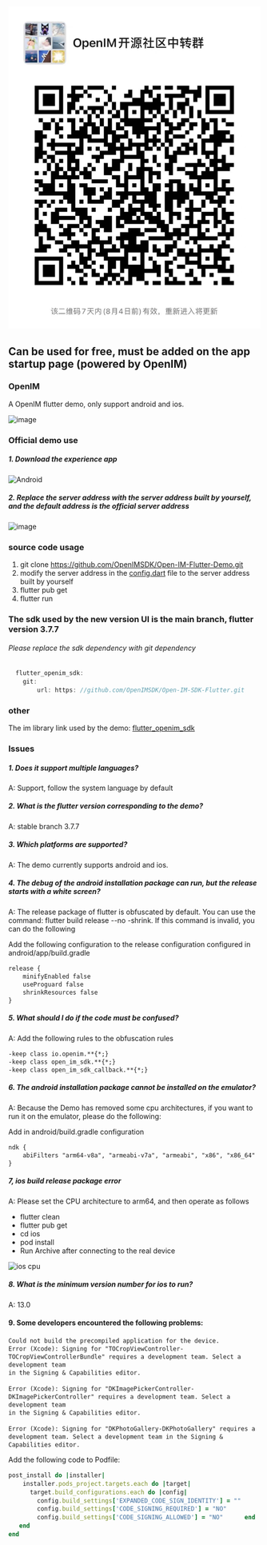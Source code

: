 ![avatar](https://github.com/OpenIMSDK/OpenIM-Docs/blob/main/docs/images/WechatIMG20.jpeg)
## Can be used for free, must be added on the app startup page (powered by OpenIM)

### OpenIM
A OpenIM flutter demo, only support android and ios.

![image](https://github.com/OpenIMSDK/Open-IM-Flutter-Demo/blob/master/gif/1.gif)


### Official demo use

##### 1. Download the experience app

![Android](https://www.pgyer.com/app/qrcode/OpenIM-Flutter)

##### 2. Replace the server address with the server address built by yourself, and the default address is the official server address

![image](https://github.com/OpenIMSDK/Open-IM-Flutter-Demo/blob/master/gif/2.gif)


### source code usage

1. git clone https://github.com/OpenIMSDK/Open-IM-Flutter-Demo.git
2. modify the server address in the [config.dart](https://github.com/OpenIMSDK/Open-IM-Flutter-Demo/blob/master/lib/src/common/config.dart) file to the server address built by yourself
3. flutter pub get
4. flutter run

### The sdk used by the new version UI is the main branch, flutter version 3.7.7

###### Please replace the sdk dependency with git dependency
```dart
  flutter_openim_sdk:
    git:
        url: https: //github.com/OpenIMSDK/Open-IM-SDK-Flutter.git
```

### other

The im library link used by the demo: [flutter_openim_sdk ](https://github.com/OpenIMSDK/Open-IM-SDK-Flutter.git)

### Issues

##### 1. Does it support multiple languages?

A: Support, follow the system language by default

##### 2. What is the flutter version corresponding to the demo?

A: stable branch 3.7.7

##### 3. Which platforms are supported?

A: The demo currently supports android and ios.

##### 4. The debug of the android installation package can run, but the release starts with a white screen?

A: The release package of flutter is obfuscated by default. You can use the command: flutter build release --no -shrink. If this command is invalid, you can do the following

Add the following configuration to the release configuration configured in android/app/build.gradle

```
release {
    minifyEnabled false
    useProguard false
    shrinkResources false
}
```

##### 5. What should I do if the code must be confused?

A: Add the following rules to the obfuscation rules

```
-keep class io.openim.**{*;}
-keep class open_im_sdk.**{*;}
-keep class open_im_sdk_callback.**{*;}
```

##### 6. The android installation package cannot be installed on the emulator?

A: Because the Demo has removed some cpu architectures, if you want to run it on the emulator, please do the following:

Add in android/build.gradle configuration

```
ndk {
    abiFilters "arm64-v8a", "armeabi-v7a", "armeabi", "x86", "x86_64"
}
```

##### 7, ios build release package error

A: Please set the CPU architecture to arm64, and then operate as follows

- flutter clean
- flutter pub get
- cd ios
- pod install
- Run Archive after connecting to the real device

![ios cpu](https://user-images.githubusercontent.com/7018230/155913400-6231329a-aee9-4082-8d24-a25baad55261.png)

##### 8. What is the minimum version number for ios to run?

A: 13.0

#### 9. Some developers encountered the following problems:
```
Could not build the precompiled application for the device.
Error (Xcode): Signing for "TOCropViewController-TOCropViewControllerBundle" requires a development team. Select a development team
in the Signing & Capabilities editor.

Error (Xcode): Signing for "DKImagePickerController-DKImagePickerController" requires a development team. Select a development team
in the Signing & Capabilities editor.

Error (Xcode): Signing for "DKPhotoGallery-DKPhotoGallery" requires a development team. Select a development team in the Signing &
Capabilities editor.
```
Add the following code to Podfile:
```ruby
post_install do |installer|
    installer.pods_project.targets.each do |target|
      target.build_configurations.each do |config|
        config.build_settings['EXPANDED_CODE_SIGN_IDENTITY'] = ""
        config.build_settings['CODE_SIGNING_REQUIRED'] = "NO"
        config.build_settings['CODE_SIGNING_ALLOWED'] = "NO"      end
   end
end
```
